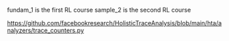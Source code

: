 fundam_1 is the first RL course
sample_2 is the second RL course



https://github.com/facebookresearch/HolisticTraceAnalysis/blob/main/hta/analyzers/trace_counters.py
